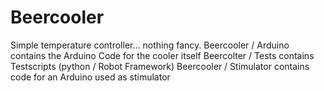 # Beercooler
Simple temperature controller... nothing fancy.
Beercooler / Arduino contains the Arduino Code for the cooler itself
Beercolter / Tests contains Testscripts (python / Robot Framework)
Beercooler / Stimulator contains code for an Arduino used as stimulator 
